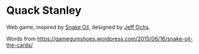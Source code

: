 # Quack Stanley

Web game, inspired by [Snake Oil](https://boardgamegeek.com/boardgame/113289/snake-oil),
designed by [Jeff Ochs](https://boardgamegeek.com/boardgame/113289/snake-oil/credits).

Words from https://gamegumshoes.wordpress.com/2015/06/16/snake-oil-the-cards/
